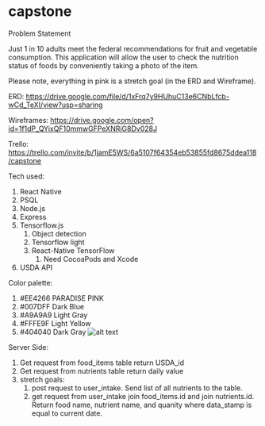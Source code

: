 # capstone

Problem Statement

Just 1 in 10 adults meet the federal recommendations for fruit and vegetable consumption. 
This application will allow the user to check the nutrition status of foods by conveniently taking a photo of the item.


Please note, everything in pink is a stretch goal (in the ERD and Wireframe). 

ERD:
https://drive.google.com/file/d/1xFrq7y9HUhuC13e6CNbLfcb-wCd_TeXI/view?usp=sharing

Wireframes:
https://drive.google.com/open?id=1f1dP_QYixQF10mmwGFPeXNRjG8Dv028J

Trello:
https://trello.com/invite/b/1jamE5WS/6a5107f64354eb53855fd8675ddea118/capstone

Tech used:
1. React Native
1. PSQL
1. Node.js
1. Express
1. Tensorflow.js
    1. Object detection
    1. Tensorflow light
    1. React-Native TensorFlow
        1. Need CocoaPods and Xcode
1. USDA API

Color palette:
1. #EE4266 PARADISE PINK
1. #007DFF Dark Blue
1. #A9A9A9 Light Gray
1. #FFFE9F Light Yellow
1. #404040 Dark Gray
![alt text](https://www.colorhexa.com/404040.png)


Server Side:
1. Get request from food_items table return USDA_id
1. Get request from nutrients table return daily value 
1. stretch goals:
    1. post request to user_intake. Send list of all nutrients to the table.
    1. get request from user_intake join food_items.id and join nutrients.id. Return food name, nutrient name, and quanity where data_stamp is equal to current date. 


